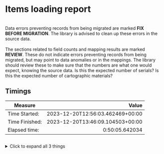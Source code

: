# Items loading report   
<br/>Data errors preventing records from being migrated are marked **FIX BEFORE MIGRATION**. The library is advised to clean up these errors in the source data.<br/><br/> The sections related to field counts and mapping results are marked **REVIEW**. These do not indicate errors preventing records from being migrated, but may point to data anomalies or in the mappings. The library should review these to make sure that the numbers are what one would expect, knowing the source data. Is this the expected number of serials? Is this the expected number of cartographic materials?
## Timings   
   
Measure | Value   
--- | ---:   
Time Started: | 2023-12-20T12:56:03.462469+00:00   
Time Finished: | 2023-12-20T13:46:09.104503+00:00   
Elapsed time: | 0:50:05.642034   
   
##     
    
<details><summary>Click to expand all 3 things</summary>     
   
Measure | Count   
--- | ---:   
Failed to post first time | 0   
Records posted first time | 0   
Records processed first time | 1,180,521   
</details>   

